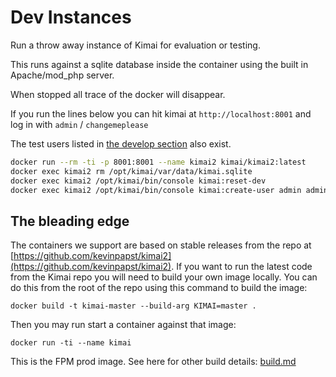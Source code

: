 # Dev Instances

Run a throw away instance of Kimai for evaluation or testing.

This runs against a sqlite database inside the container using the built in Apache/mod_php server.

When stopped all trace of the docker will disappear.

If you run the lines below you can hit kimai at `http://localhost:8001` and log in with `admin` / `changemeplease`

The test users listed in [the develop section](https://www.kimai.org/documentation/installation.html) also exist.

```bash
docker run --rm -ti -p 8001:8001 --name kimai2 kimai/kimai2:latest
docker exec kimai2 rm /opt/kimai/var/data/kimai.sqlite
docker exec kimai2 /opt/kimai/bin/console kimai:reset-dev
docker exec kimai2 /opt/kimai/bin/console kimai:create-user admin admin@example.com ROLE_SUPER_ADMIN changemeplease
```

## The bleading edge

The containers we support are based on stable releases from the repo at
[https://github.com/kevinpapst/kimai2](https://github.com/kevinpapst/kimai2).
If you want to run the latest code from the Kimai repo you will need to build
your own image locally.  You can do this from the root of the repo using this
command to build the image:

    docker build -t kimai-master --build-arg KIMAI=master .

Then you may run start a container against that image:

    docker run -ti --name kimai

This is the FPM prod image.  See here for other build details: [build.md](build.md)
